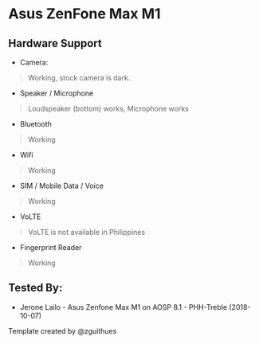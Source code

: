 # Asus ZenFone Max M1

## Hardware Support

* Camera:
> Working, stock camera is dark.

* Speaker / Microphone
> Loudspeaker (bottom) works, Microphone works

* Bluetooth
> Working

* Wifi
> Working

* SIM / Mobile Data / Voice
> Working

* VoLTE
> VoLTE is not available in Philippines

* Fingerprint Reader
> Working

## Tested By:
* Jerone Lailo - Asus Zenfone Max M1 on AOSP 8.1 - PHH-Treble (2018-10-07)

Template created by @zguithues